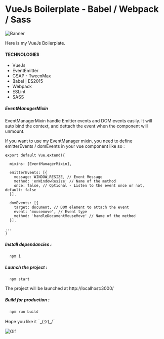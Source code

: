 # VueJs Boilerplate - Babel / Webpack / Sass

![Banner](http://i.imgur.com/kJepFbl.png)

Here is my VueJs Boilerplate.


#### TECHNOLOGIES

* VueJs
* EventEmitter
* GSAP - TweenMax
* Babel | ES2015
* Webpack
* ESLint
* SASS


##### EventManagerMixin

EventManagerMixin handle Emitter events and DOM events easily. It will auto bind the context, and dettach the event when the component will unmount.

If you want to use my EventManager mixin, you need to define emitterEvents / domEvents in your vue component like so :

```
export default Vue.extend({

  mixins: [EventManagerMixin],

  emitterEvents: [{
    message: WINDOW_RESIZE, // Event Message
    method: 'onWindowResize' // Name of the method
    once: false, // Optional - Listen to the event once or not, default: false
  }],

  domEvents: [{
    target: document, // DOM element to attach the event
    event: 'mousemove', // Event type
    method: 'handleDocumentMouseMove' // Name of the method
  }],

...
}
```


##### Install dependancies :
```shell
  npm i
```


##### Launch the project :
```shell
  npm start
```


The project will be launched at http://localhost:3000/


##### Build for production :
```shell
  npm run build
```


Hope you like it ¯\_(ツ)_/¯

![Gif](https://media.giphy.com/media/yGEbmgiCJYu3u/giphy.gif)
